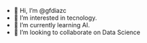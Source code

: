 - 👋 Hi, I’m @gfdiazc
- 👀 I’m interested in tecnology.
- 🌱 I’m currently learning AI.
- 💞️ I’m looking to collaborate on Data Science

